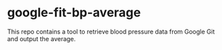 # google-fit-bp-average
This repo contains a tool to retrieve blood pressure data from Google Git and output the average.
